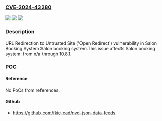 ### [CVE-2024-43280](https://cve.mitre.org/cgi-bin/cvename.cgi?name=CVE-2024-43280)
![](https://img.shields.io/static/v1?label=Product&message=Salon%20booking%20system&color=blue)
![](https://img.shields.io/static/v1?label=Version&message=n%2Fa&color=blue)
![](https://img.shields.io/static/v1?label=Vulnerability&message=CWE-601%20URL%20Redirection%20to%20Untrusted%20Site%20('Open%20Redirect')&color=brighgreen)

### Description

URL Redirection to Untrusted Site ('Open Redirect') vulnerability in Salon Booking System Salon booking system.This issue affects Salon booking system: from n/a through 10.8.1.

### POC

#### Reference
No PoCs from references.

#### Github
- https://github.com/fkie-cad/nvd-json-data-feeds

